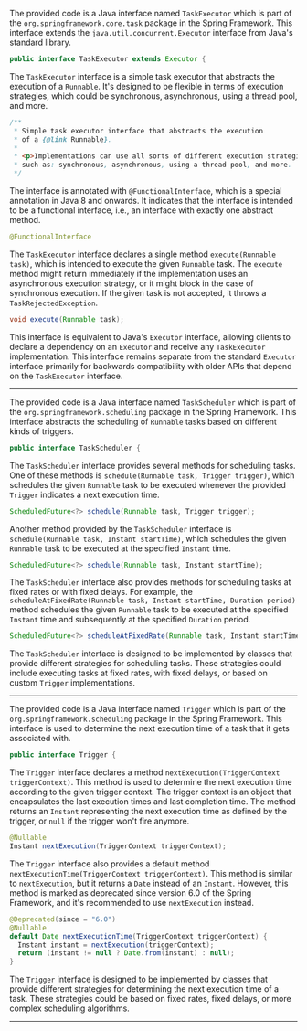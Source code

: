 The provided code is a Java interface named `TaskExecutor` which is part of the `org.springframework.core.task` package in the Spring Framework. This interface extends the `java.util.concurrent.Executor` interface from Java's standard library.

```java
public interface TaskExecutor extends Executor {
```

The `TaskExecutor` interface is a simple task executor that abstracts the execution of a `Runnable`. It's designed to be flexible in terms of execution strategies, which could be synchronous, asynchronous, using a thread pool, and more.

```java
/**
 * Simple task executor interface that abstracts the execution
 * of a {@link Runnable}.
 *
 * <p>Implementations can use all sorts of different execution strategies,
 * such as: synchronous, asynchronous, using a thread pool, and more.
 */
```

The interface is annotated with `@FunctionalInterface`, which is a special annotation in Java 8 and onwards. It indicates that the interface is intended to be a functional interface, i.e., an interface with exactly one abstract method.

```java
@FunctionalInterface
```

The `TaskExecutor` interface declares a single method `execute(Runnable task)`, which is intended to execute the given `Runnable` task. The `execute` method might return immediately if the implementation uses an asynchronous execution strategy, or it might block in the case of synchronous execution. If the given task is not accepted, it throws a `TaskRejectedException`.

```java
void execute(Runnable task);
```

This interface is equivalent to Java's `Executor` interface, allowing clients to declare a dependency on an `Executor` and receive any `TaskExecutor` implementation. This interface remains separate from the standard `Executor` interface primarily for backwards compatibility with older APIs that depend on the `TaskExecutor` interface.


---

The provided code is a Java interface named `TaskScheduler` which is part of the `org.springframework.scheduling` package in the Spring Framework. This interface abstracts the scheduling of `Runnable` tasks based on different kinds of triggers.

```java
public interface TaskScheduler {
```

The `TaskScheduler` interface provides several methods for scheduling tasks. One of these methods is `schedule(Runnable task, Trigger trigger)`, which schedules the given `Runnable` task to be executed whenever the provided `Trigger` indicates a next execution time.

```java
ScheduledFuture<?> schedule(Runnable task, Trigger trigger);
```

Another method provided by the `TaskScheduler` interface is `schedule(Runnable task, Instant startTime)`, which schedules the given `Runnable` task to be executed at the specified `Instant` time.

```java
ScheduledFuture<?> schedule(Runnable task, Instant startTime);
```

The `TaskScheduler` interface also provides methods for scheduling tasks at fixed rates or with fixed delays. For example, the `scheduleAtFixedRate(Runnable task, Instant startTime, Duration period)` method schedules the given `Runnable` task to be executed at the specified `Instant` time and subsequently at the specified `Duration` period.

```java
ScheduledFuture<?> scheduleAtFixedRate(Runnable task, Instant startTime, Duration period);
```

The `TaskScheduler` interface is designed to be implemented by classes that provide different strategies for scheduling tasks. These strategies could include executing tasks at fixed rates, with fixed delays, or based on custom `Trigger` implementations.


---


The provided code is a Java interface named `Trigger` which is part of the `org.springframework.scheduling` package in the Spring Framework. This interface is used to determine the next execution time of a task that it gets associated with.

```java
public interface Trigger {
```

The `Trigger` interface declares a method `nextExecution(TriggerContext triggerContext)`. This method is used to determine the next execution time according to the given trigger context. The trigger context is an object that encapsulates the last execution times and last completion time. The method returns an `Instant` representing the next execution time as defined by the trigger, or `null` if the trigger won't fire anymore.

```java
@Nullable
Instant nextExecution(TriggerContext triggerContext);
```

The `Trigger` interface also provides a default method `nextExecutionTime(TriggerContext triggerContext)`. This method is similar to `nextExecution`, but it returns a `Date` instead of an `Instant`. However, this method is marked as deprecated since version 6.0 of the Spring Framework, and it's recommended to use `nextExecution` instead.

```java
@Deprecated(since = "6.0")
@Nullable
default Date nextExecutionTime(TriggerContext triggerContext) {
  Instant instant = nextExecution(triggerContext);
  return (instant != null ? Date.from(instant) : null);
}
```

The `Trigger` interface is designed to be implemented by classes that provide different strategies for determining the next execution time of a task. These strategies could be based on fixed rates, fixed delays, or more complex scheduling algorithms.


---

